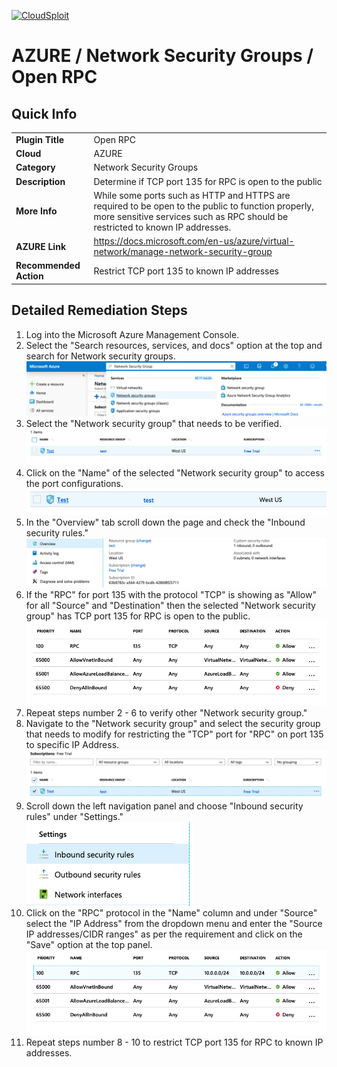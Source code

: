 [![CloudSploit](https://cloudsploit.com/img/logo-new-big-text-100.png "CloudSploit")](https://cloudsploit.com)

# AZURE / Network Security Groups / Open RPC

## Quick Info

| | |
|-|-|
| **Plugin Title** | Open RPC |
| **Cloud** | AZURE |
| **Category** | Network Security Groups |
| **Description** | Determine if TCP port 135 for RPC is open to the public |
| **More Info** | While some ports such as HTTP and HTTPS are required to be open to the public to function properly, more sensitive services such as RPC should be restricted to known IP addresses. |
| **AZURE Link** | https://docs.microsoft.com/en-us/azure/virtual-network/manage-network-security-group |
| **Recommended Action** | Restrict TCP port 135 to known IP addresses |

## Detailed Remediation Steps

1. Log into the Microsoft Azure Management Console.
2. Select the "Search resources, services, and docs" option at the top and search for Network security groups. </br> <img src="/resources/azure/networksecuritygroups/open-rpc/step2.png"/>
3. Select the "Network security group" that needs to be verified. </br> <img src="/resources/azure/networksecuritygroups/open-rpc/step3.png"/>
4. Click on the "Name" of the selected "Network security group" to access the port configurations. </br> <img src="/resources/azure/networksecuritygroups/open-rpc/step4.png"/>
5. In the "Overview" tab scroll down the page and check the "Inbound security rules." </br> <img src="/resources/azure/networksecuritygroups/open-rpc/step5.png"/>
6. If the "RPC" for port 135 with the protocol "TCP" is showing as "Allow" for all "Source" and "Destination" then the selected  "Network security group" has TCP port 135 for RPC is open to the public. </br> <img src="/resources/azure/networksecuritygroups/open-rpc/step6.png"/>
7. Repeat steps number 2 - 6 to verify other "Network security group." </br>
8. Navigate to the "Network security group" and select the security group that needs to modify for restricting the "TCP" port for "RPC" on port 135 to specific IP Address.</br> <img src="/resources/azure/networksecuritygroups/open-rpc/step8.png"/>
9. Scroll down the left navigation panel and choose "Inbound security rules" under "Settings."</br> <img src="/resources/azure/networksecuritygroups/open-rpc/step9.png"/>
10. Click on the "RPC" protocol in the "Name" column and under "Source" select the "IP Address" from the dropdown menu and enter the "Source IP addresses/CIDR ranges" as per the requirement and click on the "Save" option at the top panel. </br> <img src="/resources/azure/networksecuritygroups/open-rpc/step10.png"/>
11. Repeat steps number 8 - 10 to restrict TCP port 135 for RPC to known IP addresses.</br>


